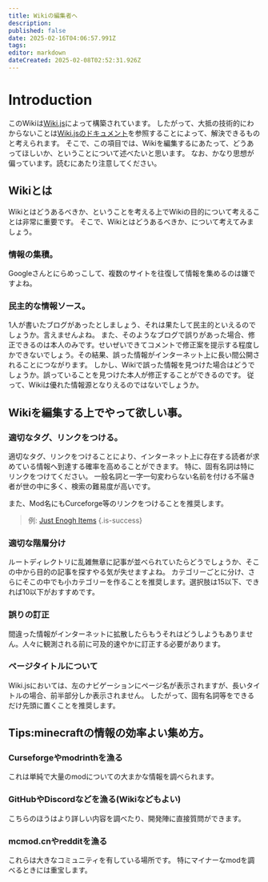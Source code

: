```yaml
---
title: Wikiの編集者へ
description: 
published: false
date: 2025-02-16T04:06:57.991Z
tags: 
editor: markdown
dateCreated: 2025-02-08T02:52:31.926Z
---
```


# Introduction
このWikiは[Wiki.js](https://js.wiki/)によって構築されています。
したがって、大抵の技術的にわからないことは[Wiki.jsのドキュメント](https://docs.requarks.io/)を参照することによって、解決できるものと考えられます。
そこで、この項目では、Wikiを編集するにあたって、どうあってほしいか、ということについて述べたいと思います。
なお、かなり思想が偏っています。読むにあたり注意してください。

## Wikiとは
Wikiとはどうあるべきか、ということを考える上でWikiの目的について考えることは非常に重要です。
そこで、Wikiとはどうあるべきか、について考えてみましょう。

### 情報の集積。
Googleさんとにらめっこして、複数のサイトを往復して情報を集めるのは嫌ですよね。
  
### 民主的な情報ソース。
1人が書いたブログがあったとしましょう、それは果たして民主的といえるのでしょうか。言えませんよね。
また、そのようなブログで誤りがあった場合、修正できるのは本人のみです。せいぜいできてコメントで修正案を提示する程度しかできないでしょう。その結果、誤った情報がインターネット上に長い間公開されることにつながります。
しかし、Wikiで誤った情報を見つけた場合はどうでしょうか。誤っていることを見つけた本人が修正することができるのです。
従って、Wikiは優れた情報源となりえるのではないでしょうか。

## Wikiを編集する上でやって欲しい事。

### 適切なタグ、リンクをつける。
適切なタグ、リンクをつけることにより、インターネット上に存在する読者が求めている情報へ到達する確率を高めることができます。
特に、固有名詞は特にリンクをつけてください。
一般名詞と一字一句変わらない名前を付ける不届き者が世の中に多く、検索の難易度が高いです。

また、Mod名にもCurceforge等のリンクをつけることを推奨します。
> 例:
> [Just Enogh Items](https://www.curseforge.com/minecraft/mc-mods/jei)
{.is-success}


### 適切な階層分け
ルートディレクトリに乱雑無章に記事が並べられていたらどうでしょうか、そこの中から目的の記事を探すやる気が失せますよね。
カテゴリーごとに分け、さらにそこの中でも小カテゴリーを作ることを推奨します。選択肢は15以下、できれば10以下がおすすめです。

### 誤りの訂正
間違った情報がインターネットに拡散したらもうそれはどうしようもありません。人々に観測される前に可及的速やかに訂正する必要があります。

### ページタイトルについて
Wiki.jsにおいては、左のナビゲーションにページ名が表示されますが、長いタイトルの場合、前半部分しか表示されません。
したがって、固有名詞等をできるだけ先頭に置くことを推奨します。

## Tips:minecraftの情報の効率よい集め方。
### Curseforgeやmodrinthを漁る
これは単純で大量のmodについての大まかな情報を調べられます。
### GitHubやDiscordなどを漁る(Wikiなどもよい)
こちらのほうはより詳しい内容を調べたり、開発陣に直接質問ができます。
### mcmod.cnやredditを漁る
これらは大きなコミュニティを有している場所です。
特にマイナーなmodを調べるときには重宝します。